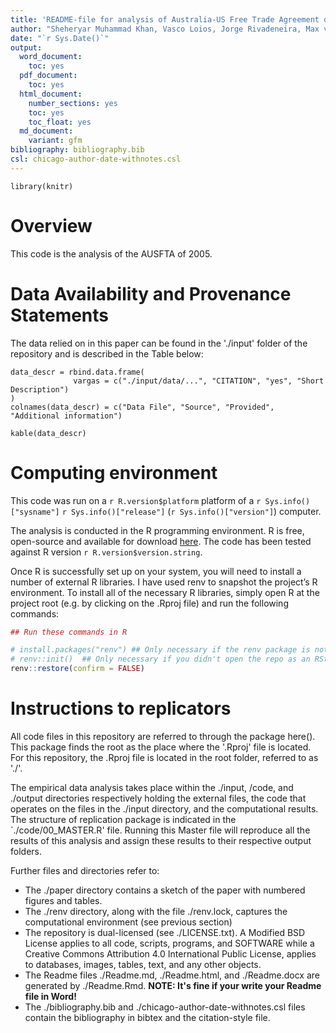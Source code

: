 ```yaml
---
title: 'README-file for analysis of Australia-US Free Trade Agreement of 2005 for the RIA project'' by ...'
author: "Sheheryar Muhammad Khan, Vasco Loios, Jorge Rivadeneira, Max van Iersel"
date: "`r Sys.Date()`"
output:
  word_document:
    toc: yes
  pdf_document: 
    toc: yes
  html_document:
    number_sections: yes
    toc: yes
    toc_float: yes
  md_document:
    variant: gfm
bibliography: bibliography.bib  
csl: chicago-author-date-withnotes.csl
---
```


```{r setup, include=FALSE}
library(knitr)
```

# Overview

This code is the analysis of the AUSFTA of 2005.

# Data Availability and Provenance Statements

The data relied on in this paper can be found in the './input' folder of the repository and is described in the Table below:

```{r,echo = FALSE}
data_descr = rbind.data.frame(
              vargas = c("./input/data/...", "CITATION", "yes", "Short Description")
)
colnames(data_descr) = c("Data File", "Source", "Provided", "Additional information")

kable(data_descr)
```


# Computing environment

This code was run on a `r R.version$platform` platform of a `r Sys.info()["sysname"]` `r Sys.info()["release"]` (`r Sys.info()["version"]`) computer. 

The analysis is conducted in the R programming environment. R is free, open-source and available for download [here](https://www.r-project.org/). The code has been tested against R version `r R.version$version.string`.

Once R is successfully set up on your system, you will need to install a number of external R libraries. I have used renv to snapshot the project’s R environment. To install all of the necessary R libraries, simply open R at the project root (e.g. by clicking on the .Rproj file) and run the following commands:

```r
## Run these commands in R

# install.packages("renv") ## Only necessary if the renv package is not yet installed on your computer
# renv::init()  ## Only necessary if you didn't open the repo as an RStudio project
renv::restore(confirm = FALSE)
```


# Instructions to replicators

All code files in this repository are referred to through the package here(). This package finds the root as the place where the '.Rproj' file is located. For this repository, the .Rproj file is located in the root folder, referred to as './'. 

The empirical data analysis takes place within the ./input, /code, and ./output directories respectively holding the external files, the code that operates on the files in the ./input directory, and the computational results. The structure of replication package is indicated in the `./code/00_MASTER.R' file. Running this Master file will reproduce all the results of this analysis and assign these results to their respective output folders.

Further files and directories refer to: 

- The ./paper directory contains a sketch of the paper with numbered figures and tables.
- The ./renv directory, along with the file ./renv.lock, captures the computational environment (see previous section)
- The repository is dual-licensed (see ./LICENSE.txt). A Modified BSD License applies to all code, scripts, programs, and SOFTWARE while a Creative Commons Attribution 4.0 International Public License, applies to databases, images, tables, text, and any other objects.
- The Readme files ./Readme.md, ./Readme.html, and ./Readme.docx are generated by ./Readme.Rmd. **NOTE: It's fine if your write your Readme file in Word!**
- The ./bibliography.bib and ./chicago-author-date-withnotes.csl files contain the bibliography in bibtex and the citation-style file.
